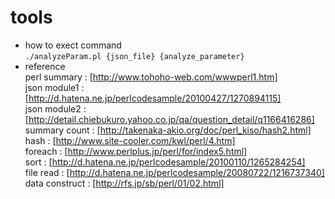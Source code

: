 tools
=====
* how to exect command  
`
./analyzeParam.pl {json_file} {analyze_parameter}
`
* reference  
perl summary : [http://www.tohoho-web.com/wwwperl1.htm]  
json module1 : [http://d.hatena.ne.jp/perlcodesample/20100427/1270894115]  
json module2 : [http://detail.chiebukuro.yahoo.co.jp/qa/question_detail/q1166416286]  
summary count : [http://takenaka-akio.org/doc/perl_kiso/hash2.html]  
hash : [http://www.site-cooler.com/kwl/perl/4.htm]  
foreach : [http://www.perlplus.jp/perl/for/index5.html]  
sort : [http://d.hatena.ne.jp/perlcodesample/20100110/1265284254]  
file read : [http://d.hatena.ne.jp/perlcodesample/20080722/1216737340]  
data construct : [http://rfs.jp/sb/perl/01/02.html]  
